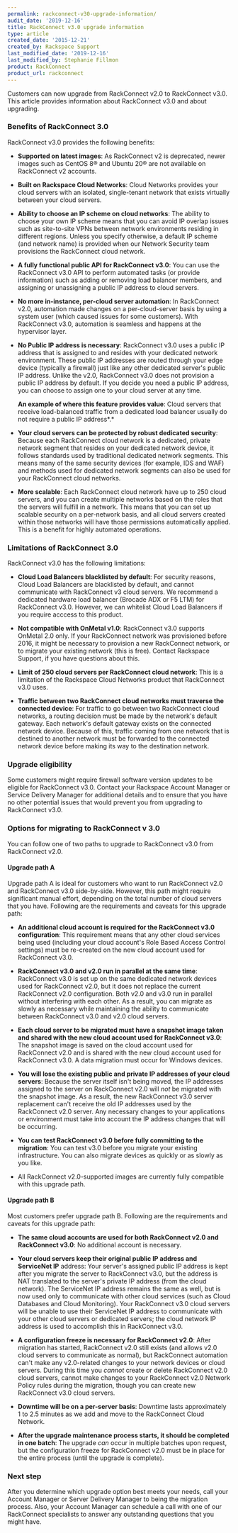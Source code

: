 ```yaml
---
permalink: rackconnect-v30-upgrade-information/
audit_date: '2019-12-16'
title: RackConnect v3.0 upgrade information
type: article
created_date: '2015-12-21'
created_by: Rackspace Support
last_modified_date: '2019-12-16'
last_modified_by: Stephanie Fillmon
product: RackConnect
product_url: rackconnect
---
```


Customers can now upgrade from RackConnect v2.0 to RackConnect
v3.0. This article provides information about RackConnect v3.0 and about
upgrading.

### Benefits of RackConnect 3.0

RackConnect v3.0 provides the following benefits:

-   **Supported on latest images**: As RackConnect v2 is deprecated, newer images
such as CentOS 8® and Ubuntu 20® are not available on RackConnect v2 accounts.

-   **Built on Rackspace Cloud Networks**: Cloud Networks provides your
    cloud servers with an isolated, single-tenant network that exists
    virtually between your cloud servers.

-   **Ability to choose an IP scheme on cloud networks**: The ability to
    choose your own IP scheme means that you can avoid IP overlap issues
    such as site-to-site VPNs between network environments residing in
    different regions. Unless you specify otherwise, a default IP scheme
    (and network name) is provided when our Network Security team
    provisions the RackConnect cloud network.

-   **A fully functional public API for RackConnect v3.0**: You can use
    the RackConnect v3.0 API to perform automated tasks (or
    provide information) such as adding or removing load balancer
    members, and assigning or unassigning a public IP address to
    cloud servers.

-   **No more in-instance, per-cloud server automation**: In RackConnect
    v2.0, automation made changes on a per-cloud-server basis by using a
    system user (which caused issues for some customers). With
    RackConnect v3.0, automation is seamless and happens at the
    hypervisor layer.

-   **No Public IP address is necessary**: RackConnect v3.0 uses a
    public IP address that is assigned to and resides with your
    dedicated network environment. These public IP addresses are routed
    through your edge device (typically a firewall) just like any other
    dedicated server's public IP address. Unlike the v2.0, RackConnect
    v3.0 does not provision a public IP address by default. If you
    decide you need a public IP address, you can choose to assign one to
    your cloud server at any time.

    **An example of where this feature provides value**: Cloud servers
    that receive load-balanced traffic from a dedicated load balancer
    usually do not require a public IP address*.*

-   **Your cloud servers can be protected by robust dedicated
    security**: Because each RackConnect cloud network is a dedicated,
    private network segment that resides on your dedicated network
    device, it follows standards used by traditional dedicated
    network segments. This means many of the same security devices (for
    example, IDS and WAF) and methods used for dedicated network
    segments can also be used for your RackConnect cloud networks.

-   **More scalable**: Each RackConnect cloud network have up to 250
    cloud servers, and you can create multiple networks based on the
    roles that the servers will fulfill in a network. This means that
    you can set up scalable security on a per-network basis, and all
    cloud servers created within those networks will have those
    permissions automatically applied. This is a benefit for highly
    automated operations.

### Limitations of RackConnect 3.0

RackConnect v3.0 has the following limitations:

-   **Cloud Load Balancers blacklisted by default**: For security reasons, Cloud Load
    Balancers are blacklisted by default, and cannot communicate with RackConnect v3 cloud servers.
    We recommend a dedicated hardware load balancer (Brocade ADX or F5 LTM)
    for RackConnect v3.0. However, we can whitelist Cloud Load Balancers if you require acccess to this product.

-   **Not compatible with OnMetal v1.0**: RackConnect v3.0 supports
    OnMetal 2.0 only. If your RackConnect network was provisioned before 2016,
    it might be necessary to provision a new RackConnect network, or to migrate
    your existing network (this is free). Contact Rackspace Support, if you
    have questions about this.

-   **Limit of 250 cloud servers per RackConnect cloud network**: This
    is a limitation of the Rackspace Cloud Networks product that
    RackConnect v3.0 uses.

-   **Traffic between two RackConnect cloud networks must traverse the
    connected device**: For traffic to go between two RackConnect cloud
    networks, a routing decision must be made by the network's
    default gateway. Each network's default gateway exists on the
    connected network device. Because of this, traffic coming from one
    network that is destined to another network must be forwarded to the
    connected network device before making its way to the
    destination network.

### Upgrade eligibility

Some customers might require firewall software version updates to be
eligible for RackConnect v3.0. Contact your Rackspace Account Manager
or Service Delivery Manager for additional details and to ensure that
you have no other potential issues that would prevent you from upgrading
to RackConnect v3.0.

### Options for migrating to RackConnect v 3.0

You can follow one of two paths to upgrade to RackConnect v3.0 from
RackConnect v2.0.

#### Upgrade path A

Upgrade path A is ideal for customers who want to run RackConnect v2.0
and RackConnect v3.0 side-by-side. However, this path might require
significant manual effort, depending on the total number of cloud
servers that you have. Following are the requirements and caveats for
this upgrade path:

-   **An additional cloud account is required for the RackConnect v3.0
    configuration**: This requirement means that any other cloud
    services being used (including your cloud account's Role Based
    Access Control settings) must be re-created on the new cloud account
    used for RackConnect v3.0.

-   **RackConnect v3.0 and v2.0 run in parallel at the same time**:
    RackConnect v3.0 is set up on the same dedicated network devices
    used for RackConnect v2.0, but it does not replace the current
    RackConnect v2.0 configuration. Both v2.0 and v3.0 run in parallel
    without interfering with each other. As a result, you can migrate as
    slowly as necessary while maintaining the ability to communicate
    between RackConnect v3.0 and v2.0 cloud servers.

-   **Each cloud server to be migrated must have a snapshot image taken
    and shared with the new cloud account used for RackConnect v3.0**:
    The snapshot image is saved on the cloud account used for
    RackConnect v2.0 and is shared with the new cloud account used for
    RackConnect v3.0. A data migration must occur for Windows devices.

-   **You will lose the existing public and private IP addresses of your
    cloud servers**: Because the server itself isn't being moved, the IP
    addresses assigned to the server on RackConnect v2.0 will *not* be
    migrated with the snapshot image. As a result, the new RackConnect
    v3.0 server replacement can't receive the old IP addresses used by
    the RackConnect v2.0 server. Any necessary changes to your
    applications or environment must take into account the IP address
    changes that will be occurring.

-   **You can test RackConnect v3.0 before fully committing to the
    migration**: You can test v3.0 before you migrate
    your existing infrastructure. You can also migrate devices as
    quickly or as slowly as you like.

-   All RackConnect v2.0-supported images are currently fully compatible
    with this upgrade path.

#### Upgrade path B

Most customers prefer upgrade path B.  Following are the requirements
and caveats for this upgrade path:

-   **The same cloud accounts are used for both RackConnect v2.0 and
    RackConnect v3.0**: No additional account is necessary.

-   **Your cloud servers keep their original public IP address and
    ServiceNet IP** address: Your server's assigned public IP address is
    kept after you migrate the server to RackConnect v3.0, but the
    address is NAT translated to the server's private IP address (from
    the  cloud network). The ServiceNet IP address remains the same as
    well, but is now used only to communicate with other cloud services
    (such as Cloud Databases and Cloud Monitoring). Your RackConnect
    v3.0 cloud servers will be unable to use their ServiceNet IP address
    to communicate with your other cloud servers or dedicated servers;
    the cloud network IP address is used to accomplish this in
    RackConnect v3.0.

-   **A configuration freeze is necessary for RackConnect v2.0**: After
    migration has started, RackConnect v2.0 still exists (and allows
    v2.0 cloud servers to communicate as normal), but RackConnect
    automation can't make any v2.0-related changes to your network
    devices or cloud servers. During this time you *cannot* create or
    delete RackConnect v2.0 cloud servers, cannot make changes to your
    RackConnect v2.0 Network Policy rules during the migration, though
    you can create new RackConnect v3.0 cloud servers.

-   **Downtime will be on a per-server basis**: Downtime lasts approximately 1 to 2.5 minutes as we add and move to the RackConnect Cloud Network.

-   **After the upgrade maintenance process starts, it should be
    completed in one batch**: The upgrade *can* occur in multiple
    batches upon request, but the configuration freeze for RackConnect
    v2.0 must be in place for the entire process (until the upgrade is
    complete).

### Next step

After you determine which upgrade option best meets your needs, call
your Account Manager or Server Delivery Manager to being the migration
process. Also, your Account Manager can schedule a call with one of our
RackConnect specialists to answer any outstanding questions that you
might have.
